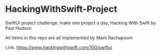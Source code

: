 # HackingWithSwift-Project
SwiftUI project challenge: make one project a day, Hacking With Swift by Paul Hudson

All items in this repo are all implemented by Mark Rachapoom

Link: https://www.hackingwithswift.com/100/swiftui
